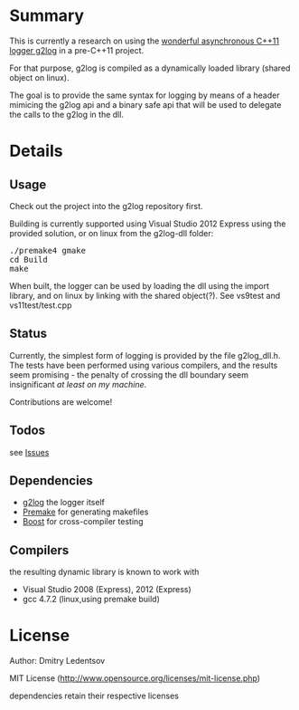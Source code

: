 Summary
=======

This is currently a research on using the [wonderful asynchronous C++11 logger g2log](http://www.codeproject.com/Articles/288827/g2log-An-efficient-asynchronous-logger-using-Cplus) in a pre-C++11 project.

For that purpose, g2log is compiled as a dynamically loaded library (shared object on linux).

The goal is to provide the same syntax for logging by means of a header mimicing the g2log api and a binary safe api that will be used to delegate the calls to the g2log in the dll.

Details
=======

Usage
-----

Check out the project into the g2log repository first.

Building is currently supported using Visual Studio 2012 Express using the provided solution, or on linux from the g2log-dll folder:
<pre>
./premake4 gmake
cd Build
make
</pre>

When built, the logger can be used by loading the dll using the import library, and on linux by linking with the shared object(?). See vs9test and vs11test/test.cpp

Status
------

Currently, the simplest form of logging is provided by the file g2log_dll.h. The tests have been performed using various compilers, and the results seem promising - the penalty of crossing the dll boundary seem insignificant _at least on my machine_.

Contributions are welcome!

Todos
-----
see [Issues](https://github.com/d-led/g2log-dll/issues)

Dependencies
------------

 * [g2log](http://www.codeproject.com/Articles/288827/g2log-An-efficient-asynchronous-logger-using-Cplus) the logger itself
 * [Premake](http://industriousone.com/premake) for generating makefiles
 * [Boost](http://www.boost.org/) for cross-compiler testing

Compilers
---------

the resulting dynamic library is known to work with

 * Visual Studio 2008 (Express), 2012 (Express)
 * gcc 4.7.2 (linux,using premake build)

License
=======

Author: Dmitry Ledentsov

MIT License (http://www.opensource.org/licenses/mit-license.php)

dependencies retain their respective licenses
